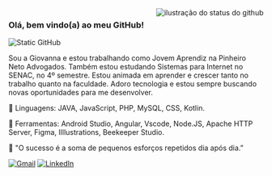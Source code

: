 <img align='right' src="https://github-readme-stats.vercel.app/api?username=iuricode&show_icons=true&title_color=783c00&text_color=af552e&icon_color=783c00&bg_color=f8efd4&cache_seconds=2300" alt="ilustração do status do github">

### Olá, bem vindo(a) ao meu GitHub!

<img src="https://img.shields.io/static/v1?label=Overview&color=f8efd4&style=for-the-badge&logo=GitHub" alt="Static GitHub">

<p align="left"> 
  Sou a Giovanna e estou trabalhando como Jovem Aprendiz na Pinheiro Neto Advogados. Também estou estudando Sistemas para Internet no SENAC, no 4º semestre. Estou animada em aprender e crescer tanto no trabalho quanto na faculdade. Adoro tecnologia e estou sempre buscando novas oportunidades para me desenvolver.
</p>

<p align="left">
  🦄 Linguagens: JAVA, JavaScript, PHP, MySQL, CSS, Kotlin.
</p>

<p align="left">
  💼 Ferramentas: Android Studio, Angular, Vscode, Node.JS, Apache HTTP Server, Figma, Illlustrations, Beekeeper Studio.
</p>

<p align="left">
  💌 "O sucesso é a soma de pequenos esforços repetidos dia após dia.”
</p>

<p align="left">
  <a href="#" title="Gmail">
  <img src="https://img.shields.io/badge/-Gmail-FF0000?style=flat-square&labelColor=FF0000&logo=gmail&logoColor=white&link=LINK-DO-SEU-GMAIL" alt="Gmail"/></a>
  <a href="#" title="LinkedIn">
  <img src="https://img.shields.io/badge/-Linkedin-0e76a8?style=flat-square&logo=Linkedin&logoColor=white&link=LINK-DO-SEU-LINKEDIN" alt="LinkedIn"/></a>
</p>
